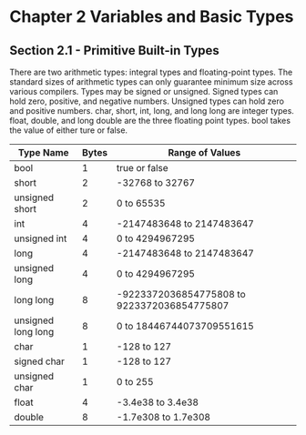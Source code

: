 # Chapter 2 Variables and Basic Types

## Section 2.1 - Primitive Built-in Types

There are two arithmetic types: integral types and floating-point types.  The standard sizes of arithmetic types can only guarantee minimum size across various compilers.  Types may be signed or unsigned.  Signed types can hold zero, positive, and negative numbers.  Unsigned types can hold zero and positive numbers.  char, short, int, long, and long long are integer types.  float, double, and long double are the three floating point types.  bool takes the value of either ture or false.

| Type Name | Bytes | Range of Values
--- | --- | ---
bool | 1 | true or false
short | 2 | -32768 to 32767
unsigned short | 2 | 0 to 65535
int | 4 | -2147483648 to 2147483647
unsigned int | 4 | 0 to 4294967295
long | 4 | -2147483648 to 2147483647
unsigned long | 4 | 0 to 4294967295
long long | 8 | -9223372036854775808 to 9223372036854775807
unsigned long long | 8 | 0 to 18446744073709551615
char | 1 | -128 to 127
signed char | 1 | -128 to 127
unsigned char | 1 | 0 to 255
float | 4 | -3.4e38 to 3.4e38
double | 8 | -1.7e308 to 1.7e308

